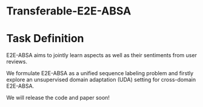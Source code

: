 # Transferable-E2E-ABSA

# Task Definition
E2E-ABSA aims to jointly learn aspects as well as their sentiments from user reviews.

We formulate E2E-ABSA as a unified sequence labeling problem and firstly explore an unsupervised domain adaptation (UDA) setting for cross-domain E2E-ABSA.


We will release the code and paper soon!
